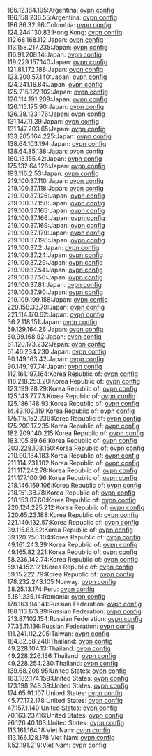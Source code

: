 186.12.184.195:Argentina: [ovpn config](vpn/186_12_184_195.ovpn)  
186.158.236.55:Argentina: [ovpn config](vpn/186_158_236_55.ovpn)  
186.86.32.96:Colombia: [ovpn config](vpn/186_86_32_96.ovpn)  
124.244.130.83:Hong Kong: [ovpn config](vpn/124_244_130_83.ovpn)  
112.68.168.112:Japan: [ovpn config](vpn/112_68_168_112.ovpn)  
113.158.217.235:Japan: [ovpn config](vpn/113_158_217_235.ovpn)  
116.91.208.14:Japan: [ovpn config](vpn/116_91_208_14.ovpn)  
119.229.157.140:Japan: [ovpn config](vpn/119_229_157_140.ovpn)  
121.81.172.188:Japan: [ovpn config](vpn/121_81_172_188.ovpn)  
123.200.57.140:Japan: [ovpn config](vpn/123_200_57_140.ovpn)  
124.241.16.84:Japan: [ovpn config](vpn/124_241_16_84.ovpn)  
125.215.122.102:Japan: [ovpn config](vpn/125_215_122_102.ovpn)  
126.114.191.209:Japan: [ovpn config](vpn/126_114_191_209.ovpn)  
126.115.175.90:Japan: [ovpn config](vpn/126_115_175_90.ovpn)  
126.28.123.176:Japan: [ovpn config](vpn/126_28_123_176.ovpn)  
131.147.11.39:Japan: [ovpn config](vpn/131_147_11_39.ovpn)  
131.147.203.65:Japan: [ovpn config](vpn/131_147_203_65.ovpn)  
133.205.164.225:Japan: [ovpn config](vpn/133_205_164_225.ovpn)  
138.64.103.194:Japan: [ovpn config](vpn/138_64_103_194.ovpn)  
138.64.85.138:Japan: [ovpn config](vpn/138_64_85_138.ovpn)  
160.13.155.42:Japan: [ovpn config](vpn/160_13_155_42.ovpn)  
175.132.64.126:Japan: [ovpn config](vpn/175_132_64_126.ovpn)  
193.116.2.53:Japan: [ovpn config](vpn/193_116_2_53.ovpn)  
219.100.37.110:Japan: [ovpn config](vpn/219_100_37_110.ovpn)  
219.100.37.118:Japan: [ovpn config](vpn/219_100_37_118.ovpn)  
219.100.37.126:Japan: [ovpn config](vpn/219_100_37_126.ovpn)  
219.100.37.158:Japan: [ovpn config](vpn/219_100_37_158.ovpn)  
219.100.37.165:Japan: [ovpn config](vpn/219_100_37_165.ovpn)  
219.100.37.166:Japan: [ovpn config](vpn/219_100_37_166.ovpn)  
219.100.37.169:Japan: [ovpn config](vpn/219_100_37_169.ovpn)  
219.100.37.179:Japan: [ovpn config](vpn/219_100_37_179.ovpn)  
219.100.37.190:Japan: [ovpn config](vpn/219_100_37_190.ovpn)  
219.100.37.2:Japan: [ovpn config](vpn/219_100_37_2.ovpn)  
219.100.37.24:Japan: [ovpn config](vpn/219_100_37_24.ovpn)  
219.100.37.29:Japan: [ovpn config](vpn/219_100_37_29.ovpn)  
219.100.37.54:Japan: [ovpn config](vpn/219_100_37_54.ovpn)  
219.100.37.56:Japan: [ovpn config](vpn/219_100_37_56.ovpn)  
219.100.37.81:Japan: [ovpn config](vpn/219_100_37_81.ovpn)  
219.100.37.90:Japan: [ovpn config](vpn/219_100_37_90.ovpn)  
219.109.199.158:Japan: [ovpn config](vpn/219_109_199_158.ovpn)  
220.158.33.79:Japan: [ovpn config](vpn/220_158_33_79.ovpn)  
221.114.170.62:Japan: [ovpn config](vpn/221_114_170_62.ovpn)  
36.2.118.151:Japan: [ovpn config](vpn/36_2_118_151.ovpn)  
59.129.164.26:Japan: [ovpn config](vpn/59_129_164_26.ovpn)  
60.99.168.92:Japan: [ovpn config](vpn/60_99_168_92.ovpn)  
61.120.173.232:Japan: [ovpn config](vpn/61_120_173_232.ovpn)  
61.46.234.230:Japan: [ovpn config](vpn/61_46_234_230.ovpn)  
90.149.163.42:Japan: [ovpn config](vpn/90_149_163_42.ovpn)  
90.149.197.74:Japan: [ovpn config](vpn/90_149_197_74.ovpn)  
112.161.197.164:Korea Republic of: [ovpn config](vpn/112_161_197_164.ovpn)  
118.218.253.20:Korea Republic of: [ovpn config](vpn/118_218_253_20.ovpn)  
123.199.28.29:Korea Republic of: [ovpn config](vpn/123_199_28_29.ovpn)  
125.143.77.73:Korea Republic of: [ovpn config](vpn/125_143_77_73.ovpn)  
125.186.148.93:Korea Republic of: [ovpn config](vpn/125_186_148_93.ovpn)  
14.43.102.119:Korea Republic of: [ovpn config](vpn/14_43_102_119.ovpn)  
175.115.152.239:Korea Republic of: [ovpn config](vpn/175_115_152_239.ovpn)  
175.209.17.235:Korea Republic of: [ovpn config](vpn/175_209_17_235.ovpn)  
182.209.140.215:Korea Republic of: [ovpn config](vpn/182_209_140_215.ovpn)  
183.105.89.66:Korea Republic of: [ovpn config](vpn/183_105_89_66.ovpn)  
203.228.103.150:Korea Republic of: [ovpn config](vpn/203_228_103_150.ovpn)  
210.90.134.183:Korea Republic of: [ovpn config](vpn/210_90_134_183.ovpn)  
211.114.231.102:Korea Republic of: [ovpn config](vpn/211_114_231_102.ovpn)  
211.117.242.78:Korea Republic of: [ovpn config](vpn/211_117_242_78.ovpn)  
211.177.100.96:Korea Republic of: [ovpn config](vpn/211_177_100_96.ovpn)  
218.146.159.106:Korea Republic of: [ovpn config](vpn/218_146_159_106.ovpn)  
218.151.38.78:Korea Republic of: [ovpn config](vpn/218_151_38_78.ovpn)  
218.153.87.60:Korea Republic of: [ovpn config](vpn/218_153_87_60.ovpn)  
220.124.225.212:Korea Republic of: [ovpn config](vpn/220_124_225_212.ovpn)  
220.65.23.188:Korea Republic of: [ovpn config](vpn/220_65_23_188.ovpn)  
221.149.132.57:Korea Republic of: [ovpn config](vpn/221_149_132_57.ovpn)  
39.115.83.82:Korea Republic of: [ovpn config](vpn/39_115_83_82.ovpn)  
39.120.250.104:Korea Republic of: [ovpn config](vpn/39_120_250_104.ovpn)  
49.161.243.39:Korea Republic of: [ovpn config](vpn/49_161_243_39.ovpn)  
49.165.82.221:Korea Republic of: [ovpn config](vpn/49_165_82_221.ovpn)  
58.236.142.74:Korea Republic of: [ovpn config](vpn/58_236_142_74.ovpn)  
59.14.152.121:Korea Republic of: [ovpn config](vpn/59_14_152_121.ovpn)  
59.15.222.79:Korea Republic of: [ovpn config](vpn/59_15_222_79.ovpn)  
178.232.243.105:Norway: [ovpn config](vpn/178_232_243_105.ovpn)  
38.25.13.174:Peru: [ovpn config](vpn/38_25_13_174.ovpn)  
5.181.235.14:Romania: [ovpn config](vpn/5_181_235_14.ovpn)  
178.163.94.141:Russian Federation: [ovpn config](vpn/178_163_94_141.ovpn)  
188.113.173.89:Russian Federation: [ovpn config](vpn/188_113_173_89.ovpn)  
213.87.102.154:Russian Federation: [ovpn config](vpn/213_87_102_154.ovpn)  
77.35.11.136:Russian Federation: [ovpn config](vpn/77_35_11_136.ovpn)  
111.241.112.205:Taiwan: [ovpn config](vpn/111_241_112_205.ovpn)  
184.82.58.248:Thailand: [ovpn config](vpn/184_82_58_248.ovpn)  
49.228.104.13:Thailand: [ovpn config](vpn/49_228_104_13.ovpn)  
49.228.226.136:Thailand: [ovpn config](vpn/49_228_226_136.ovpn)  
49.228.254.230:Thailand: [ovpn config](vpn/49_228_254_230.ovpn)  
139.68.208.95:United States: [ovpn config](vpn/139_68_208_95.ovpn)  
163.182.174.159:United States: [ovpn config](vpn/163_182_174_159.ovpn)  
173.198.248.39:United States: [ovpn config](vpn/173_198_248_39.ovpn)  
174.65.91.107:United States: [ovpn config](vpn/174_65_91_107.ovpn)  
45.77.172.178:United States: [ovpn config](vpn/45_77_172_178.ovpn)  
47.157.1.140:United States: [ovpn config](vpn/47_157_1_140.ovpn)  
70.163.237.16:United States: [ovpn config](vpn/70_163_237_16.ovpn)  
76.126.40.103:United States: [ovpn config](vpn/76_126_40_103.ovpn)  
113.161.164.18:Viet Nam: [ovpn config](vpn/113_161_164_18.ovpn)  
113.166.128.178:Viet Nam: [ovpn config](vpn/113_166_128_178.ovpn)  
1.52.191.219:Viet Nam: [ovpn config](vpn/1_52_191_219.ovpn)  
